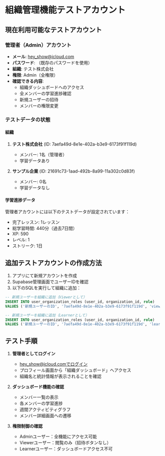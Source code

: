 # 組織管理機能テストアカウント

## 現在利用可能なテストアカウント

### 管理者（Admin）アカウント
- **メール**: hey_show@icloud.com
- **パスワード**: （既存のパスワードを使用）
- **組織**: テスト株式会社
- **権限**: Admin（全権限）
- **確認できる内容**:
  - 組織ダッシュボードへのアクセス
  - 全メンバーの学習進捗確認
  - 新規ユーザーの招待
  - メンバーの権限変更

### テストデータの状態

#### 組織
1. **テスト株式会社** (ID: 7aefa49d-8e1e-402a-b3e9-6173f91f119d)
   - メンバー: 1名（管理者）
   - 学習データあり

2. **サンプル企業** (ID: 21691c73-1aad-492b-8a99-11a302c0d83f)
   - メンバー: 0名
   - 学習データなし

#### 学習進捗データ
管理者アカウントには以下のテストデータが設定されています：
- 完了レッスン: 1レッスン
- 総学習時間: 440分（過去7日間）
- XP: 590
- レベル: 1
- ストリーク: 1日

## 追加テストアカウントの作成方法

1. アプリにて新規アカウントを作成
2. Supabase管理画面でユーザーIDを確認
3. 以下のSQLを実行して組織に追加：

```sql
-- 新規ユーザーを組織に追加（Viewerとして）
INSERT INTO user_organization_roles (user_id, organization_id, role)
VALUES ('新規ユーザーのID', '7aefa49d-8e1e-402a-b3e9-6173f91f119d', 'viewer');

-- 新規ユーザーを組織に追加（Learnerとして）
INSERT INTO user_organization_roles (user_id, organization_id, role)
VALUES ('新規ユーザーのID', '7aefa49d-8e1e-402a-b3e9-6173f91f119d', 'learner');
```

## テスト手順

1. **管理者としてログイン**
   - hey_show@icloud.comでログイン
   - プロフィール画面から「組織ダッシュボード」へアクセス
   - 組織名と統計情報が表示されることを確認

2. **ダッシュボード機能の確認**
   - メンバー一覧の表示
   - 各メンバーの学習進捗
   - 週間アクティビティグラフ
   - メンバー詳細画面への遷移

3. **権限制御の確認**
   - Adminユーザー：全機能にアクセス可能
   - Viewerユーザー：閲覧のみ（招待ボタンなし）
   - Learnerユーザー：ダッシュボードアクセス不可 